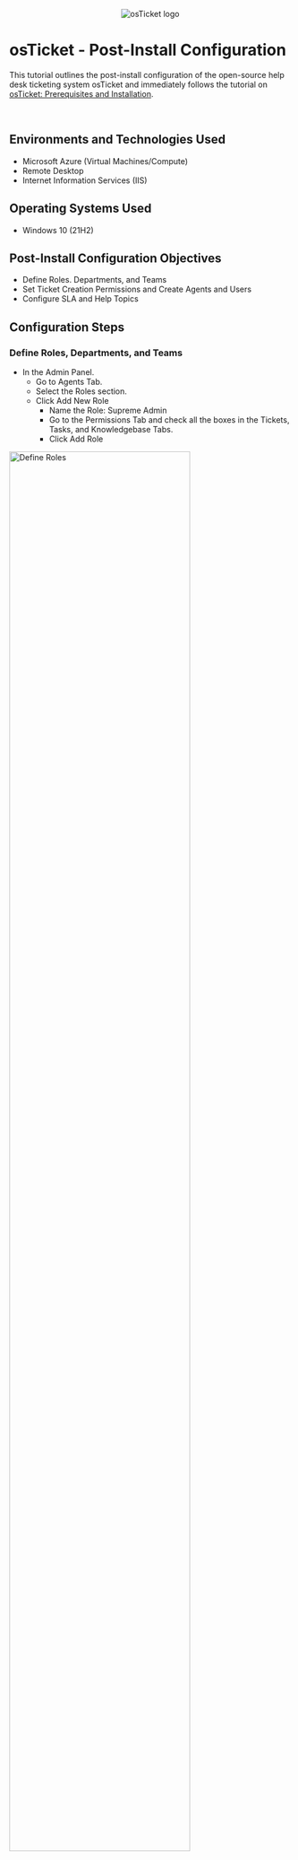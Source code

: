 <p align="center">
<img src="https://i.imgur.com/Clzj7Xs.png" alt="osTicket logo"/>
</p>

# <h1>osTicket - Post-Install Configuration</h1>

This tutorial outlines the post-install configuration of the open-source help desk ticketing system osTicket and immediately follows the tutorial on [osTicket: Prerequisites and Installation](https://github.com/mcgregorsa/osticket-prereqs).

<br />



## <h2>Environments and Technologies Used</h2>

- Microsoft Azure (Virtual Machines/Compute)
- Remote Desktop
- Internet Information Services (IIS)

## <h2>Operating Systems Used </h2>

- Windows 10</b> (21H2)

## <h2>Post-Install Configuration Objectives</h2>

- Define Roles. Departments, and Teams
- Set Ticket Creation Permissions and Create Agents and Users
- Configure SLA and Help Topics

## <h2>Configuration Steps</h2>
### <h3>Define Roles, Departments, and Teams</h3>

- In the Admin Panel.
  - Go to Agents Tab.
  - Select the Roles section.
  - Click Add New Role
    - Name the Role: Supreme Admin
    - Go to the Permissions Tab and check all the boxes in the Tickets, Tasks, and Knowledgebase Tabs.
    - Click Add Role

<p>
<img src="https://github.com/user-attachments/assets/a6315b9a-8cc8-4913-a531-07e7b689f70b" height="80%" width="80%" alt="Define Roles"/>
</p>
<br />

- Click the Departments section.
  - Click Add New Department
    - Name: SysAdmins
  - Click Create Department
  - Check the box for the Maintenance Department.
    - In the drop down arrow of the More button select Delete.
      - Do not Archive, Delete the Department.

<p>
<img src="https://github.com/user-attachments/assets/e9bd0e13-f701-4a3a-93e0-6bc3c9f2e19b" height="80%" width="80%" alt="Define Departments"/>
</p>
<br />

- Click the Teams Section.
  - Name: Online Banking
  - Click Create Team
  
<p>
<img src="https://github.com/user-attachments/assets/0684ee1a-bf53-4ba8-825b-3a7b1f93c2a2" height="80%" width="80%" alt="Define Teams"/>
</p>
<br />

### <h3>Set Ticket Creation Permissions and Create Agents and Users</h3>

- In the Settings Tab of the Admin Panel.
  - Go to Users
    - Under Registration Required:
      - Ensure the checkbox for "Require registration and login to create tickets" is checked.
  - Click Save Changes

<p>
<img src="https://github.com/user-attachments/assets/cb93ff53-b74a-4a3c-a997-c9ca184d67d8" height="80%" width="80%" alt="Require User Registration to Create Tickets"/>
</p>
<br />

- Go to the Agents Section of the Admin Panel.
  - Click Add New Agent
    - In the text fields fill in:
      - Name, Email, and Username
        - Name: Jane Doe
        - Username: JaneD
        - Use a fake email.
    - Click "Set Password" next to the Username text field.
      - In the "Set Agent Password" pop-up
        - Uncheck the "Send the agent a password reset email" and type in a password and confirm it in the text fields that open up.
    - In the Access Tab under Primary Department.
      - Set the dropdowns to SysAdmins and Supreme Admin, respectively.
    - In the Permissions Tab
      - Ensure all checkboxes are checked in the Users, Orgainizations, Knowledgebase, and Miscellaneous sections.
    - In the Teams Tab
      - Set the Assigned Teams dropdown to Online Banking.
    - Click Create
  - Repeat the Agent creation steps with the following differences.
    - Name: John Smith
    - Username: JohnS
    - Primary Department dropdowns
      - Support and All Access

<p>
<img src="https://github.com/user-attachments/assets/4f4db5d9-d345-4f52-b0ee-c84f10b2b6ed" height="80%" width="80%" alt="Create Agent Jane Doe"/>
</p>
<br />

- Log out and login as Jane Doe
  - Go to the Users Tab of the Agent Panel
    - Click Add User
      - Name: Karen Tyrell
      - email: karent@tyrellcorp.com (fake)
      - Register the user and uncheck that the password does not have to be changed on next login.

<p>
<img src="https://github.com/user-attachments/assets/37897309-96ff-4e05-886d-f47c95c18a6d" height="80%" width="80%" alt="Create User Karen"/>
</p>

<br />

### <h3>Configure SLA and Help Topics</h3>

- In the Admin Panel under the Manage Tab
  - Select the SLA Section
    - Click "Add New SLA Plan"
      - In the formfields set the following:
        - Name: Sev-A
        - Grace Period: 1
          - This is the time (in hours) after the ticket is created it will be marked as overdue if no response has been made.
        - Schedule: 24/7
          - This defines the timer for the grace period. A Business Hours schedule would not count the Grace Period outside of defined business hour, i.e. 9 am to 5 pm.
    - Click "Add Plan"
    - Add 2 more SLA Plans with the following
      - SLA Sev-B
        - Name: Sev-B
        - Grace Period: 4
        - Schedule: 24/7
      - SLA Sev-C
        - Name: Sev-C
        - Grace Period: 8
        - Schedule: Business Hours

<p>
<img src="https://github.com/user-attachments/assets/2f964639-4076-4780-a967-642fd3da52fe" height="80%" width="80%" alt="Create SLAs"/>
</p>
<br />

- In the Admin Panel under the Manage Tab
  - Select the Help Topics Section
    - Click "Add New Help Topic"
      - In the formfields set the following:
        - Topic: Business Critical Outage
        - Parent Topic: Report a Problem
        - Under the New ticket options tab:
          - Priority: High
          - SLA Plan: Sev-A
      - Click "Add Topic"
    - The above can be repeated the following Help Topics and setting their Parent Topics, Priority, and SLA Plan appropriately based on the issue type:
      - Personal Computer Issues
      - Equipment Request
      - Password Reset
      - Other

<p>
<img src="https://github.com/user-attachments/assets/5a73e333-f671-49b1-b08c-3a22d31c404c" height="80%" width="80%" alt="Create Help Topics"/>
</p>
<br />
